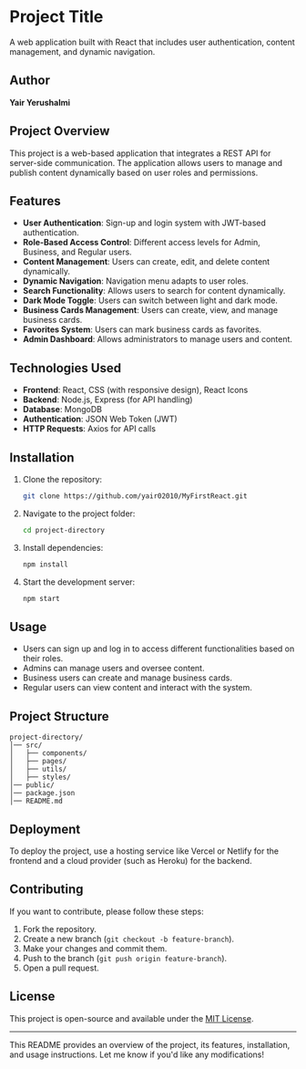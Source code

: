 # Project Title
A web application built with React that includes user authentication, content management, and dynamic navigation.

## Author
**Yair Yerushalmi**

## Project Overview
This project is a web-based application that integrates a REST API for server-side communication. The application allows users to manage and publish content dynamically based on user roles and permissions.

## Features
- **User Authentication**: Sign-up and login system with JWT-based authentication.
- **Role-Based Access Control**: Different access levels for Admin, Business, and Regular users.
- **Content Management**: Users can create, edit, and delete content dynamically.
- **Dynamic Navigation**: Navigation menu adapts to user roles.
- **Search Functionality**: Allows users to search for content dynamically.
- **Dark Mode Toggle**: Users can switch between light and dark mode.
- **Business Cards Management**: Users can create, view, and manage business cards.
- **Favorites System**: Users can mark business cards as favorites.
- **Admin Dashboard**: Allows administrators to manage users and content.

## Technologies Used
- **Frontend**: React, CSS (with responsive design), React Icons
- **Backend**: Node.js, Express (for API handling)
- **Database**: MongoDB
- **Authentication**: JSON Web Token (JWT)
- **HTTP Requests**: Axios for API calls

## Installation
1. Clone the repository:
   ```sh
   git clone https://github.com/yair02010/MyFirstReact.git
   ```
2. Navigate to the project folder:
   ```sh
   cd project-directory
   ```
3. Install dependencies:
   ```sh
   npm install
   ```
4. Start the development server:
   ```sh
   npm start
   ```

## Usage
- Users can sign up and log in to access different functionalities based on their roles.
- Admins can manage users and oversee content.
- Business users can create and manage business cards.
- Regular users can view content and interact with the system.

## Project Structure
```
project-directory/
│── src/
│   ├── components/
│   ├── pages/
│   ├── utils/
│   ├── styles/
│── public/
│── package.json
│── README.md
```

## Deployment
To deploy the project, use a hosting service like Vercel or Netlify for the frontend and a cloud provider (such as Heroku) for the backend.

## Contributing
If you want to contribute, please follow these steps:
1. Fork the repository.
2. Create a new branch (`git checkout -b feature-branch`).
3. Make your changes and commit them.
4. Push to the branch (`git push origin feature-branch`).
5. Open a pull request.

## License
This project is open-source and available under the [MIT License](LICENSE).

---
This README provides an overview of the project, its features, installation, and usage instructions. Let me know if you'd like any modifications!

